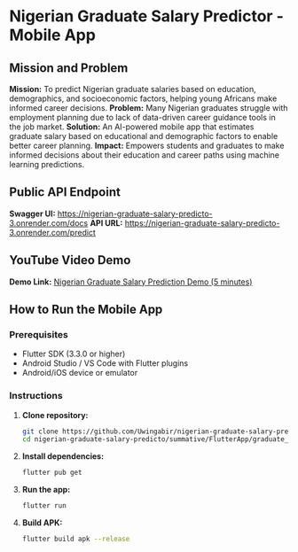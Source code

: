 # Nigerian Graduate Salary Predictor - Mobile App

## Mission and Problem
**Mission:** To predict Nigerian graduate salaries based on education, demographics, and socioeconomic factors, helping young Africans make informed career decisions.
**Problem:** Many Nigerian graduates struggle with employment planning due to lack of data-driven career guidance tools in the job market.
**Solution:** An AI-powered mobile app that estimates graduate salary based on educational and demographic factors to enable better career planning.
**Impact:** Empowers students and graduates to make informed decisions about their education and career paths using machine learning predictions.

## Public API Endpoint
**Swagger UI:** https://nigerian-graduate-salary-predicto-3.onrender.com/docs
**API URL:** https://nigerian-graduate-salary-predicto-3.onrender.com/predict

## YouTube Video Demo
**Demo Link:** [Nigerian Graduate Salary Prediction Demo (5 minutes)](https://youtube.com/watch?v=your-video-id)

## How to Run the Mobile App

### Prerequisites
- Flutter SDK (3.3.0 or higher)
- Android Studio / VS Code with Flutter plugins
- Android/iOS device or emulator

### Instructions
1. **Clone repository:**
   ```bash
   git clone https://github.com/Uwingabir/nigerian-graduate-salary-predicto.git
   cd nigerian-graduate-salary-predicto/summative/FlutterApp/graduate_salary_predictor
   ```

2. **Install dependencies:**
   ```bash
   flutter pub get
   ```

3. **Run the app:**
   ```bash
   flutter run
   ```

4. **Build APK:**
   ```bash
   flutter build apk --release
   ```
